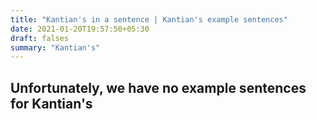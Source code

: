 ```yaml
---
title: "Kantian's in a sentence | Kantian's example sentences"
date: 2021-01-20T19:57:50+05:30
draft: falses
summary: "Kantian's"
---
```

## Unfortunately, we have no example sentences for Kantian's                 
